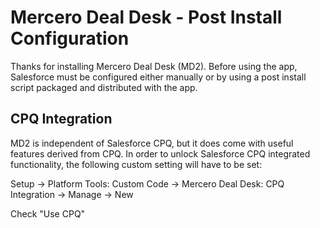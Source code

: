 # Mercero Deal Desk - Post Install Configuration

Thanks for installing Mercero Deal Desk (MD2). Before using the app, Salesforce must be configured either manually or by using a post install script packaged and distributed with the app.

## CPQ Integration

MD2 is independent of Salesforce CPQ, but it does come with useful features derived from CPQ. In order to unlock Salesforce CPQ integrated functionality, the following custom setting will have to be set:

Setup -> Platform Tools: Custom Code -> Mercero Deal Desk: CPQ Integration  -> Manage -> New

Check "Use CPQ"
